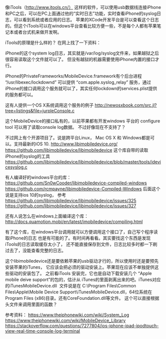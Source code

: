
像iTools（http://www.itools.cn/） 这样的软件，可以使用usb数据线连接iPhone和PC之后，可以在PC上面通过他的“实时日志”功能，实时查看iPhone的syslog日志，可以看到系统或者应用的日志。
苹果的XCode开发平台是可以查看这个日志的。但这个iTools可以在windows平台查看比较方便一些，不是每个人都有苹果笔记本或者台式机来做开发啊。

iTools的原理是什么样的？ 在网上找了一下资料：

iPhone的这个system log日志，其实就是/var/log/syslog文件来，如果越狱之后很容易读取这个文件就可以了。
但没有越狱的机器需要使用iPhone内置的接口才行。

iPhone的PrivateFrameworks/MobileDevice.framework有个后台进程 “/usr/libexec/lockdownd” 可以提供
“com.apple.syslog_relay” 服务，通过iPhone的接口调用这个服务就可以了，其实任何lockdown的services.plist提供的服务都可以。


这有人提供一个OS X系统调用这个服务的例子
http://newosxbook.com/src.jl?tree=listings&file=jurpleConsole.c


这个MobileDevice的接口私有的，以前苹果都有开发windows 平台的 configure tool 可以用了读取console log数据。
不过好像现在不支持了？

不过网上有个开源项目了。说是跨平台Linux， Mac OS X 和 Windows都是可以。支持最新的iOS 10.
http://www.libimobiledevice.org/
https://github.com/libimobiledevice/libimobiledevice
这个库自带的读取iPhone的syslog的工具
https://github.com/libimobiledevice/libimobiledevice/blob/master/tools/idevicesyslog.c

有人编译好的windows平台的库：
https://github.com/Sn0wCooder/libimobiledevice-compiled-windows
https://github.com/rcmpayne/libimobiledevice-Compiled-Windows
后面这个说是支持ios 10的syslog， 参考
https://github.com/libimobiledevice/libimobiledevice/issues/325
https://github.com/libimobiledevice/libimobiledevice/issues/327

还有人说怎么在windows上面编译这个库：
http://docs.quamotion.mobi/en/latest/imobiledevice/compiling.html

有了这个库，在windows平台调用就可以方便调用这个接口了，自己写个程序读取iPhone的日志
也是有可能的了。有时间再看看。其实要找这个东西是发现iTools的日志读取缓存太小了，
还不能直接保存到文件，日志比较多时都一下刷过去了，没能查看完整的日志。

这个libimobiledevice还是要依赖苹果的usb驱动才行的，所以使用时还是要预先安装苹果的iTunes，
它应该会把必须的驱动安装上。苹果现在应该不单独提供这些驱动的安装包了。
之前看iTools 安装完，它也是自动下载安装几个 “Apple mobile deive support”的包的，估计从
iTunes的里面剥离出来的吧。iTunes对应的iTunesMobileDevice.dll  文件说是在 C:\Program Files\Common Files\Apple\Mobile Device Support\iTunesMobileDevice.dll，64位系统在Program Files (x86)目录。还有CoreFoundation.dll等文件。
这个可以直接根据头文件来调用里面的函数？


参考资料：
https://www.theiphonewiki.com/wiki/System_Log
https://www.theiphonewiki.com/wiki/MobileDevice_Library
https://stackoverflow.com/questions/7277804/ios-iphone-ipad-ipodtouch-view-real-time-console-log-terminal



